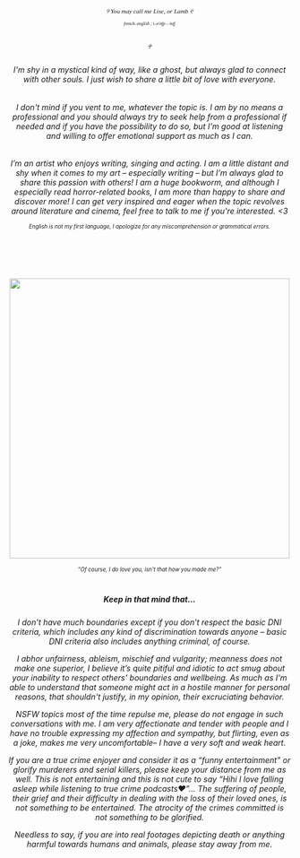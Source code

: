 <h1></h1> </h1>
<h6 align="center"style="font-size:80% ; font-family:Times New Roman;"> ୨ You may call me Lise, or Lamb ୧ </h>
<small><sub><h6 align="center">french–english ; i–e/nfp – infj </h6></sub></small>

<br> ♱ </br>
<h6 align="center"> I'm shy in a mystical kind of way, like a ghost, but always glad to connect with other souls. I just wish to share a little bit of love with everyone.
<h6 align="center">I don't mind if you vent to me, whatever the topic is. I am by no means a professional and you should always try to seek help from a professional if needed and if you have the possibility to do so, but I'm good at listening and willing to offer emotional support as much as I can.	
<h6 align="center">I’m an artist who enjoys writing, singing and acting. I am a little distant and shy when it comes to my art – especially writing – but I’m always glad to share this passion with others! I am a huge bookworm, and although I especially read horror-related books, I am more than happy to share and discover more! I can get very inspired and eager when the topic revolves around literature and cinema, feel free to talk to me if you're interested. <3
<small><sub><h6 align="center">English is not my first language, I apologize for any miscomprehension or grammatical errors.</h6></sub></small>
</h6>	
<h1></h1> </h1>
<br></br>
<p align="center">
 <img width="500" src=https://github.com/user-attachments/assets/5b42cd6e-69a3-4782-8b88-eecee8c7e72d>
</p>
<small><sub><i><h6 align="center"> “Of course, I do love you, isn't that how you made me?” </h6></i></sub></small>
<h1></h1>

<h5 align="center">Keep in that mind that...</h>
<h6 align="center">I don’t have much boundaries except if you don’t respect the basic DNI criteria, which includes any kind of discrimination towards anyone – basic DNI criteria also includes anything criminal, of course.

I abhor unfairness, ableism, mischief and vulgarity; meanness does not make one superior, I believe it’s quite pitiful and idiotic to act smug about your inability to respect others’ boundaries and wellbeing. As much as I'm able to understand that someone might act in a hostile manner for personal reasons, that shouldn't justify, in my opinion, their excruciating behavior.

NSFW topics most of the time repulse me, please do not engage in such conversations with me. I am very affectionate and tender with people and I have no trouble expressing my affection and sympathy, but flirting, even as a joke, makes me very uncomfortable– I have a very soft and weak heart.

If you are a true crime enjoyer and consider it as a “funny entertainment” or glorify murderers and serial killers, please keep your distance from me as well. This is not entertaining and this is not cute to say “Hihi I love falling asleep while listening to true crime podcasts♥”... The suffering of people, their grief and their difficulty in dealing with the loss of their loved ones, is not something to be entertained. The atrocity of the crimes committed is not something to be glorified.

Needless to say, if you are into real footages depicting death or anything harmful towards humans and animals, please stay away from me.
